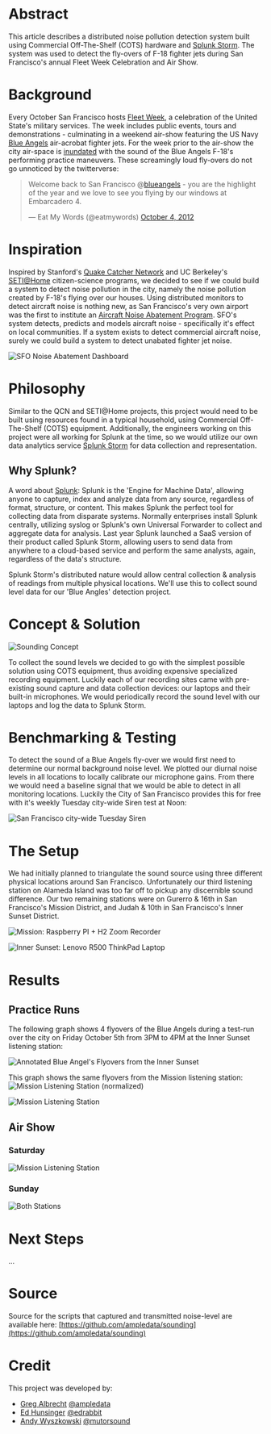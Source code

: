 # Abstract
This article describes a distributed noise pollution detection system built using Commercial Off-The-Shelf (COTS) hardware and [Splunk Storm](https://www.splunkstorm.com). The system was used to detect the fly-overs of F-18 fighter jets during San Francisco's annual Fleet Week Celebration and Air Show.

# Background
Every October San Francisco hosts [Fleet Week](http://www.fleetweek.us/), a celebration of the United State's military services. The week includes public events, tours and demonstrations - culminating in a weekend air-show featuring the US Navy [Blue Angels](http://www.blueangels.navy.mil/) air-acrobat fighter jets. For the week prior to the air-show the city air-space is [inundated](http://www.sfgate.com/bayarea/article/Blue-Angels-highlight-Fleet-Week-3917321.php) with the sound of the Blue Angels F-18's performing practice maneuvers. These screamingly loud fly-overs do not go unnoticed by the twitterverse:

<blockquote class="twitter-tweet"><p>Welcome back to San Francisco @<a href="https://twitter.com/blueangels">blueangels</a> - you are the highlight of the year and we love to see you flying by our windows at Embarcadero 4.</p>&mdash; Eat My Words (@eatmywords) <a href="https://twitter.com/eatmywords/status/253951185428545536" data-datetime="2012-10-04T20:14:15+00:00">October 4, 2012</a></blockquote>
<script async src="//platform.twitter.com/widgets.js" charset="utf-8"></script>

# Inspiration
Inspired by Stanford's [Quake Catcher Network](http://qcn.stanford.edu/) and UC Berkeley's [SETI@Home](http://setiathome.berkeley.edu/) citizen-science programs, we decided to see if we could build a system to detect noise pollution in the city, namely the noise pollution created by F-18's flying over our houses. Using distributed monitors to detect aircraft noise is nothing new, as San Francisco's very own airport was the first to institute an [Aircraft Noise Abatement Program](http://www.flyquietsfo.com/). SFO's system detects, predicts and models aircraft noise - specifically it's effect on local communities. If a system exists to detect commercial aircraft noise, surely we could build a system to detect unabated fighter jet noise.

![SFO Noise Abatement Dashboard](https://dl.dropbox.com/u/4036736/Screenshots/SFO_Noise.jpg)

# Philosophy
Similar to the QCN and SETI@Home projects, this project would need to be built using resources found in a typical household, using Commercial Off-The-Shelf (COTS) equipment. Additionally, the engineers working on this project were all working for Splunk at the time, so we would utilize our own data analytics service [Splunk Storm](https://www.splunkstorm.com) for data collection and representation.

## Why Splunk?
A word about [Splunk](http://www.splunk.com): Splunk is the 'Engine for Machine Data', allowing anyone to capture, index and analyze data from any source, regardless of format, structure, or content. This makes Splunk the perfect tool for collecting data from disparate systems. Normally enterprises install Splunk centrally, utilizing syslog or Splunk's own Universal Forwarder to collect and aggregate data for analysis. Last year Splunk launched a SaaS version of their product called Splunk Storm, allowing users to send data from anywhere to a cloud-based service and perform the same analysts, again, regardless of the data's structure.

Splunk Storm's distributed nature would allow central collection & analysis of readings from multiple physical locations. We'll use this to collect sound level data for our 'Blue Angles' detection project.

# Concept & Solution
![Sounding Concept](https://dl.dropbox.com/u/4036736/Screenshots/Sounding_Concept.png)

To collect the sound levels we decided to go with the simplest possible solution using COTS equipment, thus avoiding expensive specialized recording equipment. Luckily each of our recording sites came with pre-existing sound capture and data collection devices: our laptops and their built-in microphones. We would periodically record the sound level with our laptops and log the data to Splunk Storm. 

# Benchmarking & Testing
To detect the sound of a Blue Angels fly-over we would first need to determine our normal background noise level. We plotted our diurnal noise levels in all locations to locally calibrate our microphone gains. From there we would need a baseline signal that we would be able to detect in all monitoring locations. Luckily the City of San Francisco provides this for free with it's weekly Tuesday city-wide Siren test at Noon:

![San Francisco city-wide Tuesday Siren](https://pbs.twimg.com/media/A4OscIyCQAEuJgt.png:large)

# The Setup
We had initially planned to triangulate the sound source using three different physical locations around San Francisco. Unfortunately our third listening station on Alameda Island was too far off to pickup any discernible sound difference. Our two remaining stations were on Gurerro & 16th in San Francisco's Mission District, and Judah & 10th in San Francisco's Inner Sunset District.

![Mission: Raspberry PI + H2 Zoom Recorder](http://farm9.staticflickr.com/8225/8375016640_4cfd936ef5.jpg)

![Inner Sunset: Lenovo R500 ThinkPad Laptop](https://dl.dropbox.com/u/4036736/Screenshots/Inner_Sunset_Listener.jpg)

# Results
## Practice Runs
The following graph shows 4 flyovers of the Blue Angels during a test-run over the city on Friday October 5th from 3PM to 4PM at the Inner Sunset listening station:

![Annotated Blue Angel's Flyovers from the Inner Sunset](https://dl.dropbox.com/u/4036736/Screenshots/etq_.png)

This graph shows the same flyovers from the Mission listening station:
![Mission Listening Station (normalized)](http://dl.dropbox.com/u/4036736/Screenshots/_j6q.png)

![Mission Listening Station](http://dl.dropbox.com/u/4036736/Screenshots/x6hj.png)

## Air Show
### Saturday
![Mission Listening Station](http://cl.ly/image/221P1a2I0v2l/Screen%20Shot%202012-10-06%20at%201.49.39%20PM.png)

### Sunday
![Both Stations](http://dl.dropbox.com/u/4036736/Screenshots/-bn3.png)
# Next Steps
...

# Source
Source for the scripts that captured and transmitted noise-level are available here:
[https://github.com/ampledata/sounding](https://github.com/ampledata/sounding)

# Credit
This project was developed by:

* [Greg Albrecht](http://ampledata.org) [@ampledata](http://twitter.com/ampledata)
* [Ed Hunsinger](http://edrabbit.com) [@edrabbit](http://twitter.com/edrabbit)
* [Andy Wyszkowski](https://www.facebook.com/andy.wyszkowski) [@mutorsound](https://twitter.com/mutorsound)
